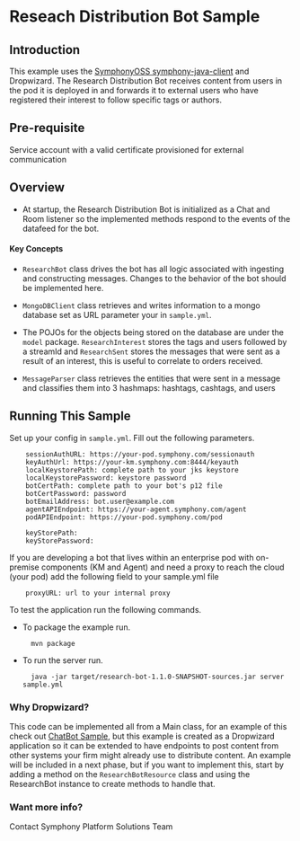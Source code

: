 # Reseach Distribution Bot Sample

## Introduction

This example uses the [SymphonyOSS symphony-java-client](https://github.com/symphonyoss/symphony-java-client) and Dropwizard. The Research Distribution Bot receives content from users in the pod it is deployed in and forwards it to external users who have registered their interest to follow specific tags or authors.
## Pre-requisite

Service account with a valid certificate provisioned for external communication

## Overview

* At startup, the Research Distribution Bot is initialized as a Chat and Room listener so the implemented methods respond to the events of the datafeed for the bot.

#### Key Concepts

* `ResearchBot` class drives the bot has all logic associated with ingesting and constructing messages. Changes to the behavior of the bot should be implemented here.

* `MongoDBClient` class retrieves and writes information to a mongo database set as URL parameter your in `sample.yml`. 

* The POJOs for the objects being stored on the database are under the `model` package. `ResearchInterest` stores the tags and users followed by a streamId and `ResearchSent` stores the messages that were sent as a result of an interest, this is useful to correlate to orders received.

* `MessageParser` class retrieves the entities that were sent in a message and classifies them into 3 hashmaps: hashtags, cashtags, and users



## Running This Sample

Set up your config in `sample.yml`. Fill out the following parameters.

        sessionAuthURL: https://your-pod.symphony.com/sessionauth
        keyAuthUrl: https://your-km.symphony.com:8444/keyauth
        localKeystorePath: complete path to your jks keystore
        localKeystorePassword: keystore password
        botCertPath: complete path to your bot's p12 file
        botCertPassword: password
        botEmailAddress: bot.user@example.com
        agentAPIEndpoint: https://your-agent.symphony.com/agent
        podAPIEndpoint: https://your-pod.symphony.com/pod
        
        keyStorePath: 
        keyStorePassword: 

If you are developing a bot that lives within an enterprise pod with on-premise components (KM and Agent) and need a proxy to reach the cloud (your pod) add the following field to your sample.yml file

        proxyURL: url to your internal proxy


To test the application run the following commands.

* To package the example run.

        mvn package

* To run the server run.

        java -jar target/research-bot-1.1.0-SNAPSHOT-sources.jar server sample.yml
        
### Why Dropwizard?
This code can be implemented all from a Main class, for an example of this check out [ChatBot Sample](https://github.com/symphonysa/ChatBotSample), but this example is created as a Dropwizard application so it can be extended to have endpoints to post content from other systems your firm might already use to distribute content. An example will be included in a next phase, but if you want to implement this, start by adding a method on the `ResearchBotResource` class and using the ResearchBot instance to create methods to handle that. 

### Want more info?
Contact Symphony Platform Solutions Team
